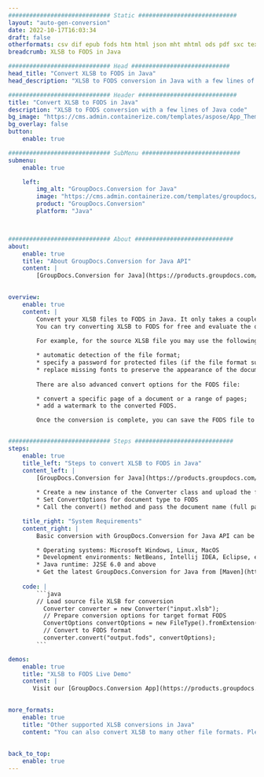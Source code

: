 ```yaml
---
############################# Static ############################
layout: "auto-gen-conversion"
date: 2022-10-17T16:03:34
draft: false
otherformats: csv dif epub fods htm html json mht mhtml ods pdf sxc tex tsv xlam xls xlsb xlsm xlsx xlt xltm xltx xml xps
breadcrumb: XLSB to FODS in Java

############################# Head ############################
head_title: "Convert XLSB to FODS in Java"
head_description: "XLSB to FODS conversion in Java with a few lines of code. Convert over 160 file formats using the GroupDocs document conversion API for Java"

############################# Header ############################
title: "Convert XLSB to FODS in Java"
description: "XLSB to FODS conversion with a few lines of Java code"
bg_image: "https://cms.admin.containerize.com/templates/aspose/App_Themes/V3/images/bg/header1.png"
bg_overlay: false
button:
    enable: true

############################# SubMenu ############################
submenu:
    enable: true

    left:
        img_alt: "GroupDocs.Conversion for Java"
        image: "https://cms.admin.containerize.com/templates/groupdocs/images/product-logos/90x90-noborder/groupdocs-conversion-java.png"
        product: "GroupDocs.Conversion"
        platform: "Java"



############################# About ############################
about:
    enable: true
    title: "About GroupDocs.Conversion for Java API"
    content: |
        [GroupDocs.Conversion for Java](https://products.groupdocs.com/conversion/java/) is an advanced file format conversion API for converting between popular image and document formats such as Microsoft Office, OpenDocument, PDF, HTML, email, CAD. and much more with just a few lines of code. The native API automatically detects the formats of the original documents and offers many options for customizing the converted documents. Along with the function of extracting information from a document, it also supports caching of the conversion results to the local disk by default. However, any type of cache storage can be supported by implementing the appropriate interfaces - Amazon S3, Dropbox, Google Drive, Windows Azure, Reddis, or any others.
    

overview:
    enable: true
    content: |
        Convert your XLSB files to FODS in Java. It only takes a couple of lines of Java code on any platform of your choice, such as Windows, Linux, macOS.
        You can try converting XLSB to FODS for free and evaluate the quality of the conversion results. Along with simple file conversion scripts, you can try more sophisticated options for loading the XLSB source file and storing the FODS output. 
        
        For example, for the source XLSB file you may use the following load options:

        * automatic detection of the file format;
        * specify a password for protected files (if the file format supports it);
        * replace missing fonts to preserve the appearance of the document.
        
        There are also advanced convert options for the FODS file:

        * convert a specific page of a document or a range of pages;
        * add a watermark to the converted FODS.

        Once the conversion is complete, you can save the FODS file to your local file path or to any third party storage such as FTP, Amazon S3, Google Drive, Dropbox etc. Please note - to convert XLSB to FODS, you do not need to install any additional software, such as MS Office, Open Office, Adobe Acrobat Reader etc.


############################# Steps ############################
steps:
    enable: true
    title_left: "Steps to convert XLSB to FODS in Java"
    content_left: |
        [GroupDocs.Conversion for Java](https://products.groupdocs.com/conversion/java/) allows developers to easily convert XLSB file to FODS with a few lines of code.
        
        * Create a new instance of the Converter class and upload the file XLSB with the full path
        * Set ConvertOptions for document type to FODS
        * Call the convert() method and pass the document name (full path) and format (FODS) as a parameter

    title_right: "System Requirements"
    content_right: |
        Basic conversion with GroupDocs.Conversion for Java API can be done with just a few lines of code. Our APIs are supported on all major platforms and operating systems. Before executing the code below, make sure you have the following prerequisites installed on your system.

        * Operating systems: Microsoft Windows, Linux, MacOS
        * Development environments: NetBeans, Intellij IDEA, Eclipse, etc.
        * Java runtime: J2SE 6.0 and above
        * Get the latest GroupDocs.Conversion for Java from [Maven](https://repository.groupdocs.com/webapp/#/artifacts/browse/tree/General/repo/com/groupdocs/groupdocs-conversion)
         
    code: |
        ```java    
        // Load source file XLSB for conversion
          Converter converter = new Converter("input.xlsb");
          // Prepare conversion options for target format FODS
          ConvertOptions convertOptions = new FileType().fromExtension("fods").getConvertOptions();
          // Convert to FODS format
          converter.convert("output.fods", convertOptions);
        ```

demos:
    enable: true
    title: "XLSB to FODS Live Demo"
    content: |
       Visit our [GroupDocs.Conversion App](https://products.groupdocs.app/conversion/family) website and try XLSB to FODS conversion now. The free demo has the following benefits
          

more_formats:
    enable: true
    title: "Other supported XLSB conversions in Java"
    content: "You can also convert XLSB to many other file formats. Please see the list below."
       
       
back_to_top:
    enable: true
---
```

